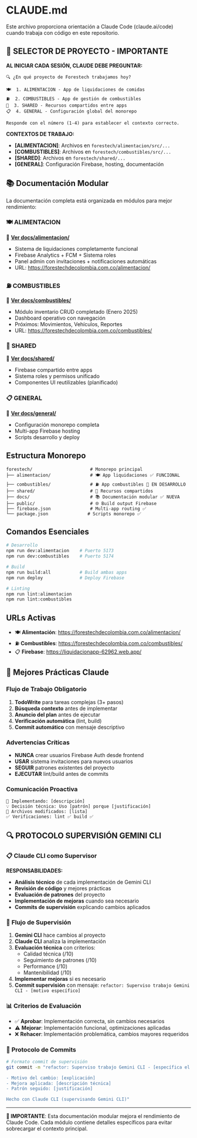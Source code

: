 # CLAUDE.md

Este archivo proporciona orientación a Claude Code (claude.ai/code) cuando trabaja con código en este repositorio.

## 🎯 **SELECTOR DE PROYECTO - IMPORTANTE**

**AL INICIAR CADA SESIÓN, CLAUDE DEBE PREGUNTAR:**
```
🔍 ¿En qué proyecto de Forestech trabajamos hoy?

🍽️  1. ALIMENTACION - App de liquidaciones de comidas
⛽  2. COMBUSTIBLES - App de gestión de combustibles  
🔧  3. SHARED - Recursos compartidos entre apps
📋  4. GENERAL - Configuración global del monorepo

Responde con el número (1-4) para establecer el contexto correcto.
```

**CONTEXTOS DE TRABAJO:**
- **[ALIMENTACION]**: Archivos en `forestech/alimentacion/src/...`
- **[COMBUSTIBLES]**: Archivos en `forestech/combustibles/src/...` 
- **[SHARED]**: Archivos en `forestech/shared/...`
- **[GENERAL]**: Configuración Firebase, hosting, documentación

## 📚 Documentación Modular

La documentación completa está organizada en módulos para mejor rendimiento:

### 🍽️ **ALIMENTACION** 
📖 **[Ver docs/alimentacion/](./docs/alimentacion/README.md)**
- Sistema de liquidaciones completamente funcional
- Firebase Analytics + FCM + Sistema roles
- Panel admin con invitaciones + notificaciones automáticas
- URL: https://forestechdecolombia.com.co/alimentacion/

### ⛽ **COMBUSTIBLES**
📖 **[Ver docs/combustibles/](./docs/combustibles/README.md)**
- Módulo inventario CRUD completado (Enero 2025)
- Dashboard operativo con navegación
- Próximos: Movimientos, Vehículos, Reportes
- URL: https://forestechdecolombia.com.co/combustibles/

### 🔧 **SHARED**
📖 **[Ver docs/shared/](./docs/shared/README.md)**
- Firebase compartido entre apps
- Sistema roles y permisos unificado
- Componentes UI reutilizables (planificado)

### 📋 **GENERAL**
📖 **[Ver docs/general/](./docs/general/README.md)**
- Configuración monorepo completa
- Multi-app Firebase hosting
- Scripts desarrollo y deploy

## Estructura Monorepo

```
forestech/                      # Monorepo principal
├── alimentacion/               # 🍽️ App liquidaciones ✅ FUNCIONAL
├── combustibles/               # ⛽ App combustibles 🔄 EN DESARROLLO
├── shared/                     # 🔧 Recursos compartidos
├── docs/                       # 📚 Documentación modular ✅ NUEVA
├── public/                     # 🌐 Build output Firebase
├── firebase.json               # Multi-app routing ✅
└── package.json               # Scripts monorepo ✅
```

## Comandos Esenciales

```bash
# Desarrollo
npm run dev:alimentacion    # Puerto 5173
npm run dev:combustibles    # Puerto 5174

# Build
npm run build:all           # Build ambas apps
npm run deploy              # Deploy Firebase

# Linting
npm run lint:alimentacion
npm run lint:combustibles
```

## URLs Activas

- 🍽️ **Alimentación**: https://forestechdecolombia.com.co/alimentacion/
- ⛽ **Combustibles**: https://forestechdecolombia.com.co/combustibles/
- 📋 **Firebase**: https://liquidacionapp-62962.web.app/

## 🚀 Mejores Prácticas Claude

### Flujo de Trabajo Obligatorio
1. **TodoWrite** para tareas complejas (3+ pasos)
2. **Búsqueda contexto** antes de implementar  
3. **Anuncio del plan** antes de ejecutar
4. **Verificación automática** (lint, build)
5. **Commit automático** con mensaje descriptivo

### Advertencias Críticas
- **NUNCA** crear usuarios Firebase Auth desde frontend
- **USAR** sistema invitaciones para nuevos usuarios
- **SEGUIR** patrones existentes del proyecto
- **EJECUTAR** lint/build antes de commits

### Comunicación Proactiva
```
🔄 Implementando: [descripción]
💡 Decisión técnica: Uso [patrón] porque [justificación]
📁 Archivos modificados: [lista]
✅ Verificaciones: lint ✅ build ✅
```

## 🔍 **PROTOCOLO SUPERVISIÓN GEMINI CLI**

### 📋 **Claude CLI como Supervisor**
**RESPONSABILIDADES:**
- **Análisis técnico** de cada implementación de Gemini CLI
- **Revisión de código** y mejores prácticas  
- **Evaluación de patrones** del proyecto
- **Implementación de mejoras** cuando sea necesario
- **Commits de supervisión** explicando cambios aplicados

### 🔄 **Flujo de Supervisión**
1. **Gemini CLI** hace cambios al proyecto
2. **Claude CLI** analiza la implementación 
3. **Evaluación técnica** con criterios:
   - Calidad técnica (/10)
   - Seguimiento de patrones (/10)
   - Performance (/10)
   - Mantenibilidad (/10)
4. **Implementar mejoras** si es necesario
5. **Commit supervisión** con mensaje: `refactor: Superviso trabajo Gemini CLI - [motivo específico]`

### 📊 **Criterios de Evaluación**
- ✅ **Aprobar**: Implementación correcta, sin cambios necesarios
- ⚠️ **Mejorar**: Implementación funcional, optimizaciones aplicadas  
- ❌ **Rehacer**: Implementación problemática, cambios mayores requeridos

### 🤝 **Protocolo de Commits**
```bash
# Formato commit de supervisión
git commit -m "refactor: Superviso trabajo Gemini CLI - [específica el motivo]

- Motivo del cambio: [explicación]
- Mejora aplicada: [descripción técnica] 
- Patrón seguido: [justificación]

Hecho con Claude CLI (supervisando Gemini CLI)"
```

---

**📌 IMPORTANTE**: Esta documentación modular mejora el rendimiento de Claude Code. Cada módulo contiene detalles específicos para evitar sobrecargar el contexto principal.